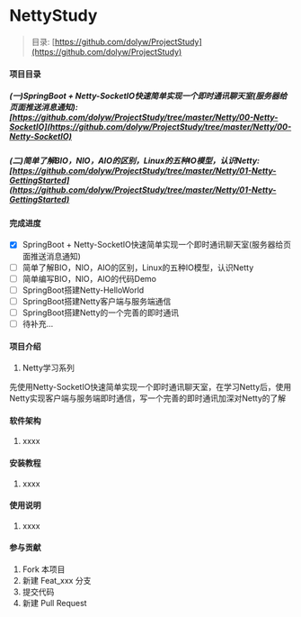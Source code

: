 # NettyStudy

> 目录: [https://github.com/dolyw/ProjectStudy](https://github.com/dolyw/ProjectStudy)

#### 项目目录

##### (一)SpringBoot + Netty-SocketIO快速简单实现一个即时通讯聊天室(服务器给页面推送消息通知): [https://github.com/dolyw/ProjectStudy/tree/master/Netty/00-Netty-SocketIO](https://github.com/dolyw/ProjectStudy/tree/master/Netty/00-Netty-SocketIO)

##### (二)简单了解BIO，NIO，AIO的区别，Linux的五种IO模型，认识Netty: [https://github.com/dolyw/ProjectStudy/tree/master/Netty/01-Netty-GettingStarted](https://github.com/dolyw/ProjectStudy/tree/master/Netty/01-Netty-GettingStarted)

#### 完成进度

- [x] SpringBoot + Netty-SocketIO快速简单实现一个即时通讯聊天室(服务器给页面推送消息通知)
- [ ] 简单了解BIO，NIO，AIO的区别，Linux的五种IO模型，认识Netty
- [ ] 简单编写BIO，NIO，AIO的代码Demo
- [ ] SpringBoot搭建Netty-HelloWorld
- [ ] SpringBoot搭建Netty客户端与服务端通信
- [ ] SpringBoot搭建Netty的一个完善的即时通讯
- [ ] 待补充...

#### 项目介绍

1. Netty学习系列

先使用Netty-SocketIO快速简单实现一个即时通讯聊天室，在学习Netty后，使用Netty实现客户端与服务端即时通信，写一个完善的即时通讯加深对Netty的了解

#### 软件架构

1. xxxx

#### 安装教程

1. xxxx

#### 使用说明

1. xxxx

#### 参与贡献

1. Fork 本项目
2. 新建 Feat_xxx 分支
3. 提交代码
4. 新建 Pull Request